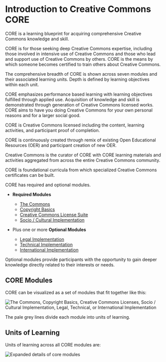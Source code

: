 # Introduction to Creative Commons CORE

CORE is a learning blueprint for acquiring comprehensive Creative Commons knowledge and skill. 

CORE is for those seeking deep Creative Commons expertise, including those involved in intensive use of Creative Commons and those who lead and support use of Creative Commons by others. CORE is the means by which someone becomes certified to train others about Creative Commons.

The comprehensive breadth of CORE is shown across seven modules and their associated learning units. Depth is defined by learning objectives within each unit. 

CORE emphasizes performance based learning with learning objectives fulfilled through applied use. Acquisition of knowledge and skill is demonstrated through generation of Creative Commons licensed works. CORE aims to have you doing Creative Commons for your own personal reasons and for a larger social good. 

CORE is Creative Commons licensed including the content, learning activities, and participant proof of completion. 

CORE is continuously created through remix of existing Open Educational Resources (OER) and participant creation of new OER. 

Creative Commons is the curator of CORE with CORE learning materials and activities aggregated from across the entire Creative Commons community. 

CORE is foundational curricula from which specialized Creative Commons certificates can be built. 

CORE has required and optional modules.

* **Required Modules**
  * [The Commons](commons.md)
  * [Copyright Basics](copyright.md)
  * [Creative Commons License Suite](licenses.md)
  * [Socio / Cultural Implementation](social-cultural.md)
  
* Plus one or more **Optional Modules**
  * [Legal Implementation](legal.md)
  * [Technical Implementation](technical.md)
  * [International Implementation](international.md)

Optional modules provide participants with the opportunity to gain deeper knowledge directly related to their interests or needs. 

## CORE Modules
CORE can be visualized as a set of modules that fit together like this:

![The Commons, Copyright Basics, Creative Commons Licenses, Socio / Cultural Implementation, Legal, Technical, or International Implementation](https://github.com/creativecommons/cc-cert-map/blob/master/img/COREModules.jpg "CORE Modules")

The pale grey lines divide each module into units of learning. 

## Units of Learning

Units of learning across all CORE modules are:

![Expanded details of core modules](https://github.com/creativecommons/cc-cert-map/blob/master/img/UnitsofLearning2.jpg "Each CORE module breaks down further into units of learning")



